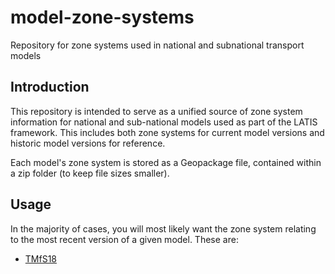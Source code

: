 # model-zone-systems
Repository for zone systems used in national and subnational transport models

## Introduction
This repository is intended to serve as a unified source of zone system information for national and sub-national models used as part of the LATIS framework. This includes both zone systems for current model versions and historic model versions for reference.

Each model's zone system is stored as a Geopackage file, contained within a zip folder (to keep file sizes smaller).

## Usage
In the majority of cases, you will most likely want the zone system relating to the most recent version of a given model. These are:

- [TMfS18](Zones/TMfS/TMfS18.zip)